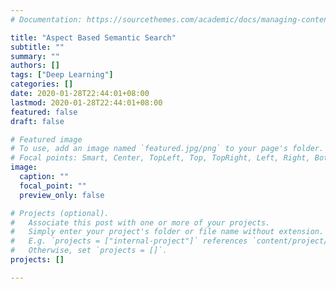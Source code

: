 ```yaml
---
# Documentation: https://sourcethemes.com/academic/docs/managing-content/

title: "Aspect Based Semantic Search"
subtitle: ""
summary: ""
authors: []
tags: ["Deep Learning"]
categories: []
date: 2020-01-28T22:44:01+08:00
lastmod: 2020-01-28T22:44:01+08:00
featured: false
draft: false

# Featured image
# To use, add an image named `featured.jpg/png` to your page's folder.
# Focal points: Smart, Center, TopLeft, Top, TopRight, Left, Right, BottomLeft, Bottom, BottomRight.
image:
  caption: ""
  focal_point: ""
  preview_only: false

# Projects (optional).
#   Associate this post with one or more of your projects.
#   Simply enter your project's folder or file name without extension.
#   E.g. `projects = ["internal-project"]` references `content/project/deep-learning/index.md`.
#   Otherwise, set `projects = []`.
projects: []

---
```

